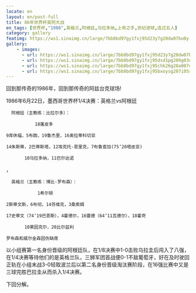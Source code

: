 ```yaml
---
locate: en
layout: en/post-full
title: 86年世界杯英阿大战
en_tags: [世界杯,"1986",英格兰,阿根廷,马拉多纳,上帝之手,世纪进球,连过五人]
category: gallery
featimg: https://ws1.sinaimg.cn/large/7bb8bd97gy1fxj95d23y7g20dw07bu0y.gif
gallery:
    - images:
      - url: https://ws1.sinaimg.cn/large/7bb8bd97gy1fxj95d23y7g20dw07bu0y.gif
      - url: https://ws1.sinaimg.cn/large/7bb8bd97gy1fxj95dsd1pg209g03ukjn.gif
      - url: https://ws1.sinaimg.cn/large/7bb8bd97gy1fxj95chk26g20a007o7wj.gif
      - url: https://ws1.sinaimg.cn/large/7bb8bd97gy1fxj95bxoysg207i05su0z.gif
---
```


回到那传奇的1986年，回到那传奇的阿兹台克球场!

1986年6月22日，墨西哥世界杯1/4决赛：英格兰vs阿根廷

```
  阿根廷（主教练：比拉尔多）：

           18蓬皮多

9库休福，5布朗，19鲁杰里，16奥拉蒂科切亚

14朱斯蒂，2巴蒂斯塔，12埃克托-恩里克，7布鲁查加(75’20塔皮亚)

       10马拉多纳，11巴尔达诺
```
，
```
  英格兰（主教练：博比-罗布森）：

            1希尔顿

2斯蒂文斯，6布彻，14芬维克，3桑索姆

17史蒂文（74’19巴恩斯），4霍德尔，16雷德（64’11瓦德尔），18霍奇

       10莱因克尔，20比尔兹利

罗布森和威尔金森因伤缺席
```

以小组赛第一名身份晋级的阿根廷队，在1/8决赛中1-0击败乌拉圭后闯入了八强，在1/4决赛等待他们的是英格兰队，三狮军团首战便0-1不敌葡萄牙，好在及时驶回正轨在小组末战3-0轻取波兰后以第二名身份晋级淘汰赛阶段，在16强比赛中又是三球完胜巴拉圭从而杀入1/4决赛。

下回分解。